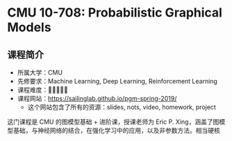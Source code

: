 # CMU 10-708: Probabilistic Graphical Models

## 课程简介

- 所属大学：CMU
- 先修要求：Machine Learning, Deep Learning, Reinforcement Learning
- 课程难度：🌟🌟🌟🌟🌟
- 课程网站：<https://sailinglab.github.io/pgm-spring-2019/>
  - 这个网站包含了所有的资源：slides, nots, video, homework, project

这门课程是 CMU 的图模型基础 + 进阶课，授课老师为 Eric P. Xing，涵盖了图模型基础，与神经网络的结合，在强化学习中的应用，以及非参数方法。相当硬核
